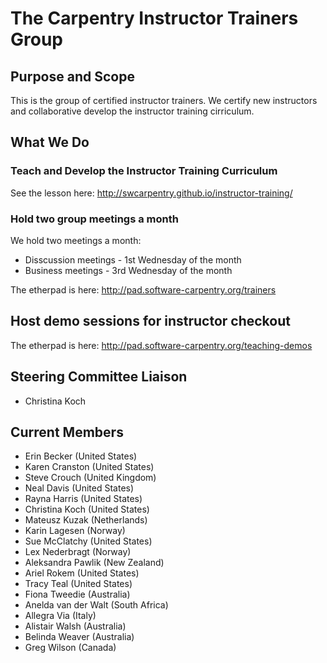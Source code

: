 # The Carpentry Instructor Trainers Group

## Purpose and Scope

This is the group of certified instructor trainers. We certify new instructors and collaborative develop the instructor training cirriculum.

## What We Do

### Teach and Develop the Instructor Training Curriculum

See the lesson here: http://swcarpentry.github.io/instructor-training/

### Hold two group meetings a month 

We hold two meetings a month:
- Disscussion meetings - 1st Wednesday of the month
- Business meetings - 3rd Wednesday of the month

The etherpad is here: http://pad.software-carpentry.org/trainers

## Host demo sessions for instructor checkout

The etherpad is here: http://pad.software-carpentry.org/teaching-demos

## Steering Committee Liaison
- Christina Koch

## Current Members
- Erin Becker (United States)
- Karen Cranston (United States)
- Steve Crouch (United Kingdom)
- Neal Davis (United States)
- Rayna Harris (United States)
- Christina Koch (United States)
- Mateusz Kuzak (Netherlands)
- Karin Lagesen (Norway)
- Sue McClatchy (United States)
- Lex Nederbragt (Norway)
- Aleksandra Pawlik (New Zealand)
- Ariel Rokem (United States)
- Tracy Teal (United States)
- Fiona Tweedie (Australia)
- Anelda van der Walt (South Africa)
- Allegra Via (Italy)
- Alistair Walsh (Australia)
- Belinda Weaver (Australia)
- Greg Wilson (Canada)
